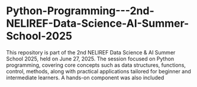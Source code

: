 # Python-Programming---2nd-NELIREF-Data-Science-AI-Summer-School-2025
This repository is part of the 2nd NELIREF Data Science &amp; AI Summer School 2025, held on June 27, 2025. The session focused on Python programming, covering core concepts such as data structures, functions, control, methods, along with practical applications tailored for beginner and intermediate learners. A hands-on component was also included
